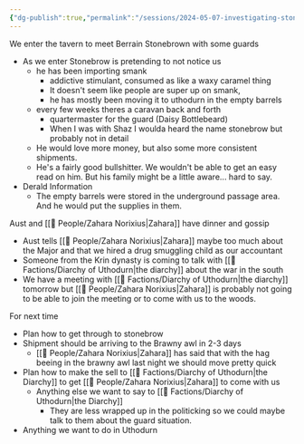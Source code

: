 ```yaml
---
{"dg-publish":true,"permalink":"/sessions/2024-05-07-investigating-stonebrow/"}
---
```



We enter the tavern to meet Berrain Stonebrown with some guards
- As we enter Stonebrow is pretending to not notice us
	- he has been importing smank
		- addictive stimulant, consumed as like a waxy caramel thing
		- It doesn't seem like people are super up on smank, 
		- he has mostly been moving it to uthodurn in the empty barrels 
	- every few weeks theres a caravan back and forth
		- quartermaster for the guard (Daisy Bottlebeard)
		- When I was with Shaz I woulda heard the name stonebrow but probably not in detail
	- He would love more money, but also some more consistent shipments.
	- He's a fairly good bullshitter. We wouldn't be able to get an easy read on him.  But his family might be a little aware... hard to say.
- Derald Information
	- The empty barrels were stored in the underground passage area. And he would put the supplies in them.

Aust and [[🙋 People/Zahara Norixius\|Zahara]] have dinner and gossip
- Aust tells [[🙋 People/Zahara Norixius\|Zahara]] maybe too much about the Major and that we hired a drug smuggling child as our accountant
- Someone from the Krin dynasty is coming to talk with [[🤝 Factions/Diarchy of Uthodurn\|the diarchy]] about the war in the south
- We have a meeting with [[🤝 Factions/Diarchy of Uthodurn\|the diarchy]] tomorrow but [[🙋 People/Zahara Norixius\|Zahara]] is probably not going to be able to join the meeting or to come with us to the woods.

For next time
- Plan how to get through to stonebrow
- Shipment should be arriving to the Brawny awl in 2-3 days 
	- [[🙋 People/Zahara Norixius\|Zahara]] has said that with the hag beeing in the brawny awl last night we should move pretty quick
- Plan how to make the sell to [[🤝 Factions/Diarchy of Uthodurn\|the Diarchy]] to get [[🙋 People/Zahara Norixius\|Zahara]] to come with us
	- Anything else we want to say to [[🤝 Factions/Diarchy of Uthodurn\|the Diarchy]]
		- They are less wrapped up in the politicking so we could maybe talk to them about the guard situation.
- Anything we want to do in Uthodurn

